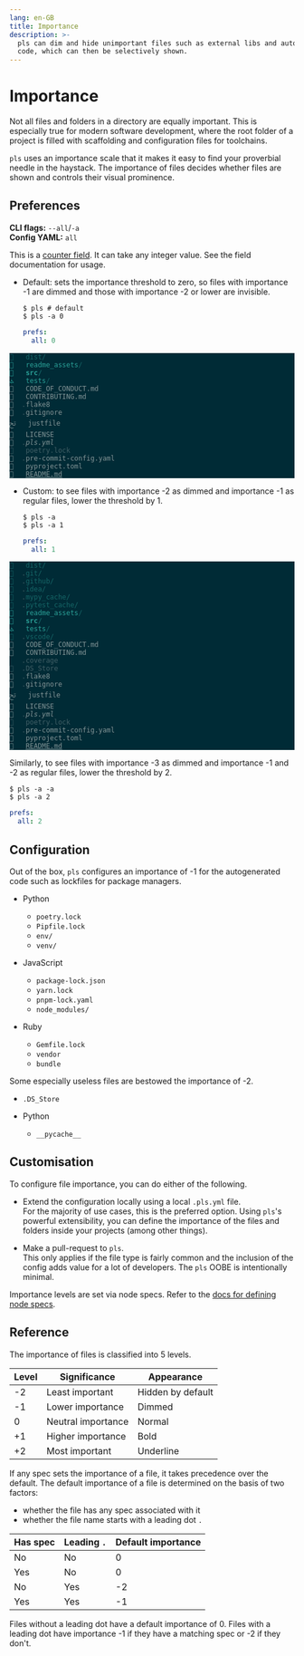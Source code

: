 ```yaml
---
lang: en-GB
title: Importance
description: >-
  pls can dim and hide unimportant files such as external libs and autogenerated
  code, which can then be selectively shown.
---
```


# Importance

Not all files and folders in a directory are equally important. This is
especially true for modern software development, where the root folder of a
project is filled with scaffolding and configuration files for toolchains.

`pls` uses an importance scale that it makes it easy to find your proverbial
needle in the haystack. The importance of files decides whether files are
shown and controls their visual prominence.

## Preferences

**CLI flags:** `--all`/`-a`  
**Config YAML:** `all`

This is a [counter field](../reference/prefs.md#counters). It can take any
integer value. See the field documentation for usage.

- Default: sets the importance threshold to zero, so files with importance -1
  are dimmed and those with importance -2 or lower are invisible.

  ```shellsession
  $ pls # default
  $ pls -a 0
  ```

  ```yml
  prefs:
    all: 0
  ```

<div
    style="background-color: #002b36; color: #839496;"
    class="language-">
  <pre style="color: inherit;"><code style="color: inherit;"><span style="color: #156667; text-decoration-color: #156667"></span>   <span style="color: #156667; text-decoration-color: #156667">dist/</span>                  
<span style="color: #2aa198; text-decoration-color: #2aa198"></span>   <span style="color: #2aa198; text-decoration-color: #2aa198">readme_assets</span><span style="color: #156667; text-decoration-color: #156667">/</span>         
<span style="color: #2aa198; text-decoration-color: #2aa198"></span>   <span style="color: #2aa198; text-decoration-color: #2aa198; font-weight: bold">src</span><span style="color: #156667; text-decoration-color: #156667; font-weight: bold">/</span>                   
<span style="color: #2aa198; text-decoration-color: #2aa198">ﭧ</span>   <span style="color: #2aa198; text-decoration-color: #2aa198">tests</span><span style="color: #156667; text-decoration-color: #156667">/</span>                 
   CODE_OF_CONDUCT.md     
   CONTRIBUTING.md        
  <span style="color: #415f66; text-decoration-color: #415f66">.</span>flake8                 
  <span style="color: #415f66; text-decoration-color: #415f66">.</span>gitignore              
ﰌ   justfile               
   LICENSE                
  <span style="color: #415f66; text-decoration-color: #415f66">.</span><span style="font-style: italic">pls.yml</span>                
<span style="color: #415f66; text-decoration-color: #415f66"></span>   <span style="color: #415f66; text-decoration-color: #415f66">poetry.lock</span>            
  <span style="color: #415f66; text-decoration-color: #415f66">.</span>pre-commit-config.yaml 
   pyproject.toml         
   <span style="text-decoration: underline">README.md</span>              
</code></pre>
</div>

- Custom: to see files with importance -2 as dimmed and importance -1 as regular
  files, lower the threshold by 1.

  ```shellsession
  $ pls -a
  $ pls -a 1
  ```

  ```yml
  prefs:
    all: 1
  ```

<div
    style="background-color: #002b36; color: #839496;"
    class="language-">
  <pre style="color: inherit;"><code style="color: inherit;"><span style="color: #156667; text-decoration-color: #156667"></span>   <span style="color: #156667; text-decoration-color: #156667">dist/</span>                  
<span style="color: #156667; text-decoration-color: #156667"></span>  <span style="color: #415f66; text-decoration-color: #415f66">.</span><span style="color: #156667; text-decoration-color: #156667">git/</span>                   
<span style="color: #156667; text-decoration-color: #156667"></span>  <span style="color: #415f66; text-decoration-color: #415f66">.</span><span style="color: #156667; text-decoration-color: #156667">github/</span>                
<span style="color: #156667; text-decoration-color: #156667"></span>  <span style="color: #415f66; text-decoration-color: #415f66">.</span><span style="color: #156667; text-decoration-color: #156667">idea/</span>                  
<span style="color: #156667; text-decoration-color: #156667"></span>  <span style="color: #415f66; text-decoration-color: #415f66">.</span><span style="color: #156667; text-decoration-color: #156667">mypy_cache/</span>            
<span style="color: #156667; text-decoration-color: #156667"></span>  <span style="color: #415f66; text-decoration-color: #415f66">.</span><span style="color: #156667; text-decoration-color: #156667">pytest_cache/</span>          
<span style="color: #2aa198; text-decoration-color: #2aa198"></span>   <span style="color: #2aa198; text-decoration-color: #2aa198">readme_assets</span><span style="color: #156667; text-decoration-color: #156667">/</span>         
<span style="color: #2aa198; text-decoration-color: #2aa198"></span>   <span style="color: #2aa198; text-decoration-color: #2aa198; font-weight: bold">src</span><span style="color: #156667; text-decoration-color: #156667; font-weight: bold">/</span>                   
<span style="color: #2aa198; text-decoration-color: #2aa198">ﭧ</span>   <span style="color: #2aa198; text-decoration-color: #2aa198">tests</span><span style="color: #156667; text-decoration-color: #156667">/</span>                 
<span style="color: #156667; text-decoration-color: #156667"></span>  <span style="color: #415f66; text-decoration-color: #415f66">.</span><span style="color: #156667; text-decoration-color: #156667">vscode/</span>                
   CODE_OF_CONDUCT.md     
   CONTRIBUTING.md        
   <span style="color: #415f66; text-decoration-color: #415f66">.coverage</span>               
<span style="color: #415f66; text-decoration-color: #415f66"></span>  <span style="color: #415f66; text-decoration-color: #415f66">.DS_Store</span>               
  <span style="color: #415f66; text-decoration-color: #415f66">.</span>flake8                 
  <span style="color: #415f66; text-decoration-color: #415f66">.</span>gitignore              
ﰌ   justfile               
   LICENSE                
  <span style="color: #415f66; text-decoration-color: #415f66">.</span><span style="font-style: italic">pls.yml</span>                
<span style="color: #415f66; text-decoration-color: #415f66"></span>   <span style="color: #415f66; text-decoration-color: #415f66">poetry.lock</span>            
  <span style="color: #415f66; text-decoration-color: #415f66">.</span>pre-commit-config.yaml 
   pyproject.toml         
   <span style="text-decoration: underline">README.md</span>              
</code></pre>
</div>

Similarly, to see files with importance -3 as dimmed and importance -1 and -2 as
regular files, lower the threshold by 2.

```shellsession
$ pls -a -a
$ pls -a 2
```

```yml
prefs:
  all: 2
```

## Configuration

Out of the box, `pls` configures an importance of -1 for the autogenerated code
such as lockfiles for package managers.

- Python

  - `poetry.lock`
  - `Pipfile.lock`
  - `env/`
  - `venv/`

- JavaScript

  - `package-lock.json`
  - `yarn.lock`
  - `pnpm-lock.yaml`
  - `node_modules/`

- Ruby
  - `Gemfile.lock`
  - `vendor`
  - `bundle`

Some especially useless files are bestowed the importance of -2.

- `.DS_Store`

- Python
  - `__pycache__`

## Customisation

To configure file importance, you can do either of the following.

- Extend the configuration locally using a local `.pls.yml` file.  
  For the majority of use cases, this is the preferred option. Using `pls`'s
  powerful extensibility, you can define the importance of the files and folders
  inside your projects (among other things).

- Make a pull-request to `pls`.  
  This only applies if the file type is fairly common and the inclusion of the
  config adds value for a lot of developers. The `pls` OOBE is intentionally
  minimal.

Importance levels are set via node specs. Refer to the
[docs for defining node specs](../reference/node_specs).

## Reference

The importance of files is classified into 5 levels.

| Level | Significance       | Appearance        |
| ----- | ------------------ | ----------------- |
| -2    | Least important    | Hidden by default |
| -1    | Lower importance   | Dimmed            |
| 0     | Neutral importance | Normal            |
| +1    | Higher importance  | Bold              |
| +2    | Most important     | Underline         |

If any spec sets the importance of a file, it takes precedence over the default.
The default importance of a file is determined on the basis of two factors:

- whether the file has any spec associated with it
- whether the file name starts with a leading dot `.`

| Has spec | Leading `.` | Default importance |
| -------- | ----------- | ------------------ |
| No       | No          | 0                  |
| Yes      | No          | 0                  |
| No       | Yes         | -2                 |
| Yes      | Yes         | -1                 |

Files without a leading dot have a default importance of 0. Files with a leading
dot have importance -1 if they have a matching spec or -2 if they don't.
